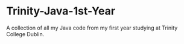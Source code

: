 # Trinity-Java-1st-Year
A collection of all my Java code from my first year studying at Trinity College Dublin.
